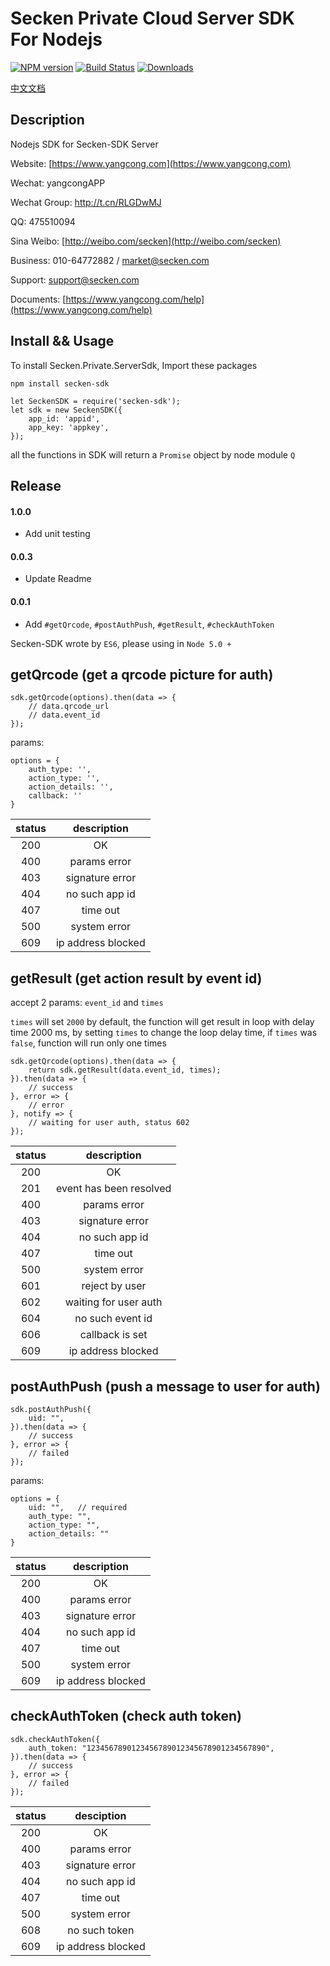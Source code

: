 # Secken Private Cloud Server SDK For Nodejs

[![NPM version][npm-image]][npm-url]
[![Build Status][travis-image]][travis-url]
[![Downloads][downloads-image]][downloads-url]

[中文文档](https://github.com/secken/Secken-Server-SDK-For-Nodejs/blob/master/CN.md)

## Description
Nodejs SDK for Secken-SDK Server

Website: [https://www.yangcong.com](https://www.yangcong.com)

Wechat: yangcongAPP

Wechat Group: http://t.cn/RLGDwMJ

QQ: 475510094

Sina Weibo: [http://weibo.com/secken](http://weibo.com/secken)

Business: 010-64772882 / market@secken.com

Support: support@secken.com

Documents: [https://www.yangcong.com/help](https://www.yangcong.com/help)

## Install && Usage

To install Secken.Private.ServerSdk, Import these packages

```
npm install secken-sdk
```

```
let SeckenSDK = require('secken-sdk');
let sdk = new SeckenSDK({
    app_id: 'appid',
    app_key: 'appkey',
});
```
all the functions in SDK will return a `Promise` object by node module `Q`

## Release

#### 1.0.0
* Add unit testing

#### 0.0.3
* Update Readme
#### 0.0.1
* Add `#getQrcode`, `#postAuthPush`, `#getResult`, `#checkAuthToken`

Secken-SDK wrote by `ES6`, please using in `Node 5.0 +`

## getQrcode (get a qrcode picture for auth)
```
sdk.getQrcode(options).then(data => {
    // data.qrcode_url
    // data.event_id   
});
```

params:
```
options = {
    auth_type: '',
    action_type: '',
    action_details: '',
    callback: ''
}
```

|    status    | 		description 	    |
|:----------:|:----------------------------:|
|  200       |       OK                     |
|  400       |       params error           |
|  403       |       signature error        |
|  404       |       no such app id         |
|  407       |       time out               |
|  500       |       system error           |
|  609       |       ip address blocked     |

## getResult (get action result by event id)

accept 2 params: `event_id` and `times`

`times` will set `2000` by default, the function will get result in loop with delay time 2000 ms, by setting `times` to change the loop delay time, if `times` was `false`, function will run only one times

```
sdk.getQrcode(options).then(data => {
    return sdk.getResult(data.event_id, times);
}).then(data => {
    // success
}, error => {
    // error
}, notify => {
    // waiting for user auth, status 602
});
```

|    status  | 		description 	            |
|:----------:|:--------------------------------:|
|  200       |       OK                         |
|  201       |       event has been resolved    |
|  400       |       params error               |
|  403       |       signature error            |
|  404       |       no such app id             |
|  407       |       time out                   |
|  500       |       system error               |
|  601       |       reject by user             |
|  602       |       waiting for user auth      |
|  604       |       no such event id           |
|  606       |       callback is set            |
|  609       |       ip address blocked         |

## postAuthPush (push a message to user for auth)
```
sdk.postAuthPush({
    uid: "",
}).then(data => {
    // success
}, error => {
    // failed
});
```

params:
```
options = {
    uid: "",   // required
    auth_type: "",
    action_type: "",
    action_details: ""
}
```  

|    status  | 		description 		      |
|:----------:|:------------------------------:|
|  200       |       OK                       |
|  400       |       params error             |
|  403       |       signature error          |
|  404       |       no such app id           |
|  407       |       time out                 |
|  500       |       system error             |
|  609       |       ip address blocked       |

## checkAuthToken (check auth token)
```
sdk.checkAuthToken({
    auth_token: "1234567890123456789012345678901234567890",
}).then(data => {
    // success
}, error => {
    // failed
});
```

|    status   | 		desciption 		     |
|:----------:|:-----------------------------:|
|  200       |       OK                      |
|  400       |       params error            |
|  403       |       signature error         |
|  404       |       no such app id          |
|  407       |       time out                |
|  500       |       system error            |
|  608       |       no such token           |
|  609       |       ip address blocked      |


[npm-image]: https://img.shields.io/npm/v/secken-sdk.svg?style=flat-square
[npm-url]: https://npmjs.org/package/secken-sdk
[downloads-image]: http://img.shields.io/npm/dm/secken-sdk.svg?style=flat-square
[downloads-url]: https://npmjs.org/package/secken-sdk
[travis-image]: https://img.shields.io/travis/secken/Secken-Server-SDK-For-Nodejs.svg?style=flat-square
[travis-url]: https://travis-ci.org/secken/Secken-Server-SDK-For-Nodejs
